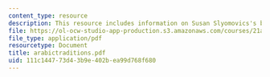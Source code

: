 ```yaml
---
content_type: resource
description: This resource includes information on Susan Slyomovics's book.
file: https://ol-ocw-studio-app-production.s3.amazonaws.com/courses/21a-453-anthropology-of-the-middle-east-spring-2004/111c144773d43b9e402bea99d768f680_arabictraditions.pdf
file_type: application/pdf
resourcetype: Document
title: arabictraditions.pdf
uid: 111c1447-73d4-3b9e-402b-ea99d768f680
---
```

